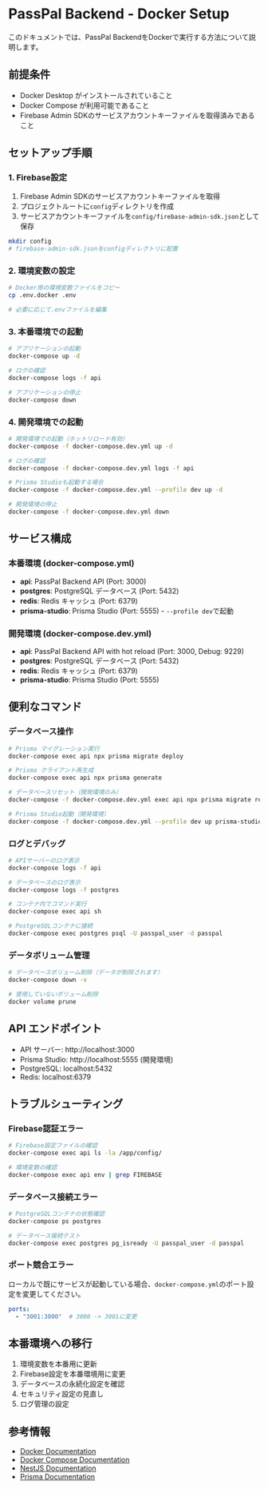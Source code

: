 # PassPal Backend - Docker Setup

このドキュメントでは、PassPal BackendをDockerで実行する方法について説明します。

## 前提条件

- Docker Desktop がインストールされていること
- Docker Compose が利用可能であること
- Firebase Admin SDKのサービスアカウントキーファイルを取得済みであること

## セットアップ手順

### 1. Firebase設定

1. Firebase Admin SDKのサービスアカウントキーファイルを取得
2. プロジェクトルートに`config`ディレクトリを作成
3. サービスアカウントキーファイルを`config/firebase-admin-sdk.json`として保存

```bash
mkdir config
# firebase-admin-sdk.jsonをconfigディレクトリに配置
```

### 2. 環境変数の設定

```bash
# Docker用の環境変数ファイルをコピー
cp .env.docker .env

# 必要に応じて.envファイルを編集
```

### 3. 本番環境での起動

```bash
# アプリケーションの起動
docker-compose up -d

# ログの確認
docker-compose logs -f api

# アプリケーションの停止
docker-compose down
```

### 4. 開発環境での起動

```bash
# 開発環境での起動（ホットリロード有効）
docker-compose -f docker-compose.dev.yml up -d

# ログの確認
docker-compose -f docker-compose.dev.yml logs -f api

# Prisma Studioも起動する場合
docker-compose -f docker-compose.dev.yml --profile dev up -d

# 開発環境の停止
docker-compose -f docker-compose.dev.yml down
```

## サービス構成

### 本番環境 (docker-compose.yml)

- **api**: PassPal Backend API (Port: 3000)
- **postgres**: PostgreSQL データベース (Port: 5432)
- **redis**: Redis キャッシュ (Port: 6379)
- **prisma-studio**: Prisma Studio (Port: 5555) - `--profile dev`で起動

### 開発環境 (docker-compose.dev.yml)

- **api**: PassPal Backend API with hot reload (Port: 3000, Debug: 9229)
- **postgres**: PostgreSQL データベース (Port: 5432)
- **redis**: Redis キャッシュ (Port: 6379)
- **prisma-studio**: Prisma Studio (Port: 5555)

## 便利なコマンド

### データベース操作

```bash
# Prisma マイグレーション実行
docker-compose exec api npx prisma migrate deploy

# Prisma クライアント再生成
docker-compose exec api npx prisma generate

# データベースリセット（開発環境のみ）
docker-compose -f docker-compose.dev.yml exec api npx prisma migrate reset

# Prisma Studio起動（開発環境）
docker-compose -f docker-compose.dev.yml --profile dev up prisma-studio
```

### ログとデバッグ

```bash
# APIサーバーのログ表示
docker-compose logs -f api

# データベースのログ表示
docker-compose logs -f postgres

# コンテナ内でコマンド実行
docker-compose exec api sh

# PostgreSQLコンテナに接続
docker-compose exec postgres psql -U passpal_user -d passpal
```

### データボリューム管理

```bash
# データベースボリューム削除（データが削除されます）
docker-compose down -v

# 使用していないボリューム削除
docker volume prune
```

## API エンドポイント

- API サーバー: http://localhost:3000
- Prisma Studio: http://localhost:5555 (開発環境)
- PostgreSQL: localhost:5432
- Redis: localhost:6379

## トラブルシューティング

### Firebase認証エラー

```bash
# Firebase設定ファイルの確認
docker-compose exec api ls -la /app/config/

# 環境変数の確認
docker-compose exec api env | grep FIREBASE
```

### データベース接続エラー

```bash
# PostgreSQLコンテナの状態確認
docker-compose ps postgres

# データベース接続テスト
docker-compose exec postgres pg_isready -U passpal_user -d passpal
```

### ポート競合エラー

ローカルで既にサービスが起動している場合、`docker-compose.yml`のポート設定を変更してください。

```yaml
ports:
  - "3001:3000"  # 3000 -> 3001に変更
```

## 本番環境への移行

1. 環境変数を本番用に更新
2. Firebase設定を本番環境用に変更
3. データベースの永続化設定を確認
4. セキュリティ設定の見直し
5. ログ管理の設定

## 参考情報

- [Docker Documentation](https://docs.docker.com/)
- [Docker Compose Documentation](https://docs.docker.com/compose/)
- [NestJS Documentation](https://docs.nestjs.com/)
- [Prisma Documentation](https://www.prisma.io/docs/)
